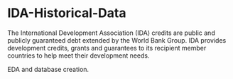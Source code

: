 # IDA-Historical-Data
The International Development Association (IDA) credits are public and publicly guaranteed debt extended by the World Bank Group. IDA provides development credits, grants and guarantees to its recipient member countries to help meet their development needs. 

EDA and database creation. 
